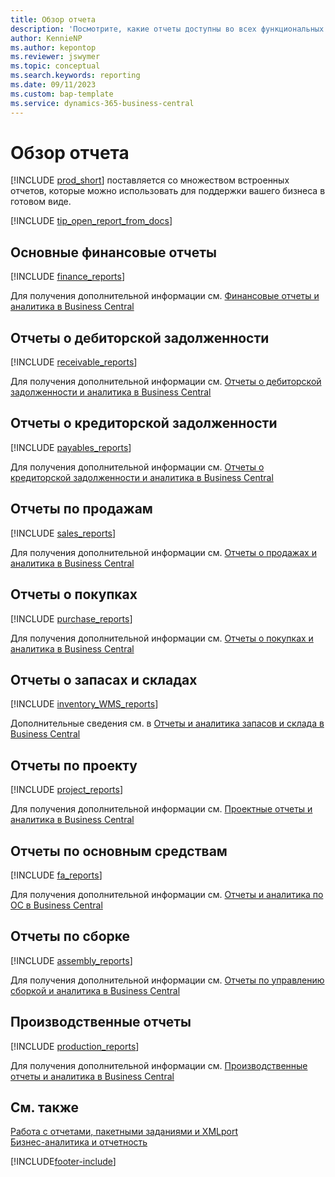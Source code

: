 ```yaml
---
title: Обзор отчета
description: 'Посмотрите, какие отчеты доступны во всех функциональных областях стандартной версии Business Central, чтобы вы могли отслеживать свой бизнес.'
author: KennieNP
ms.author: kepontop
ms.reviewer: jswymer
ms.topic: conceptual
ms.search.keywords: reporting
ms.date: 09/11/2023
ms.custom: bap-template
ms.service: dynamics-365-business-central
---
```

# <a name="report-overview"></a>Обзор отчета

[!INCLUDE [prod_short](includes/prod_short.md)] поставляется со множеством встроенных отчетов, которые можно использовать для поддержки вашего бизнеса в готовом виде.  

[!INCLUDE [tip_open_report_from_docs](includes/tip-open-report-from-docs.md)]

## <a name="key-financial-reports"></a>Основные финансовые отчеты

[!INCLUDE [finance_reports](includes/finance-reports-include.md)]

Для получения дополнительной информации см. [Финансовые отчеты и аналитика в Business Central](finance-reports.md)

## <a name="accounts-receivable-reports"></a>Отчеты о дебиторской задолженности

[!INCLUDE [receivable_reports](includes/receivable-reports-include.md)]

Для получения дополнительной информации см. [Отчеты о дебиторской задолженности и аналитика в Business Central](receivables-reports.md)

## <a name="accounts-payable-reports"></a>Отчеты о кредиторской задолженности

[!INCLUDE [payables_reports](includes/payables-reports-include.md)]

Для получения дополнительной информации см. [Отчеты о кредиторской задолженности и аналитика в Business Central](payables-reports.md)

## <a name="sales-reports"></a>Отчеты по продажам

[!INCLUDE [sales_reports](includes/sales-reports-include.md)]

Для получения дополнительной информации см. [Отчеты о продажах и аналитика в Business Central](sales-reports.md)

## <a name="purchase-reports"></a>Отчеты о покупках

[!INCLUDE [purchase_reports](includes/purchase-reports-include.md)]

Для получения дополнительной информации см. [Отчеты о покупках и аналитика в Business Central](purchase-reports.md)

## <a name="inventory-and-warehouse-reports"></a>Отчеты о запасах и складах

[!INCLUDE [inventory_WMS_reports](includes/inventory-WMS-reports-include.md)]

Дополнительные сведения см. в [Отчеты и аналитика запасов и склада в Business Central](inventory-wms-reports.md)

## <a name="project-reports"></a>Отчеты по проекту

[!INCLUDE [project_reports](includes/project-reports-include.md)]

Для получения дополнительной информации см. [Проектные отчеты и аналитика в Business Central](project-reports.md)

## <a name="fixed-assets-reports"></a>Отчеты по основным средствам

[!INCLUDE [fa_reports](includes/fa-reports-include.md)]

Для получения дополнительной информации см. [Отчеты и аналитика по ОС в Business Central](fa-reports.md)

## <a name="assembly-reports"></a>Отчеты по сборке

[!INCLUDE [assembly_reports](includes/assembly-reports-include.md)]

Для получения дополнительной информации см. [Отчеты по управлению сборкой и аналитика в Business Central](assembly-reports.md)

## <a name="production-reports"></a>Производственные отчеты

[!INCLUDE [production_reports](includes/production-reports-include.md)]

Для получения дополнительной информации см. [Производственные отчеты и аналитика в Business Central](production-reports.md)

## <a name="see-also"></a>См. также

[Работа с отчетами, пакетными заданиями и XMLport](ui-work-report.md)  
[Бизнес-аналитика и отчетность](reports-bi-reporting.md)  

[!INCLUDE[footer-include](includes/footer-banner.md)]
